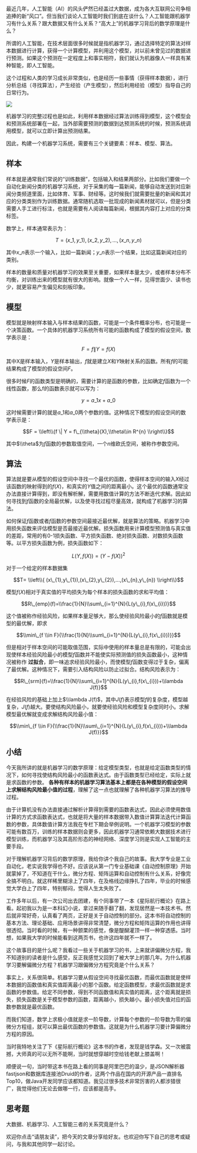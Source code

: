最近几年，人工智能（AI）的风头俨然已经盖过大数据，成为各大互联网公司争相追捧的新“风口”。但当我们谈论人工智能时我们到底在谈什么？人工智能跟机器学习有什么关系？跟大数据又有什么关系？“高大上”的机器学习背后的数学原理是什么？

所谓的人工智能，在技术层面很多时候就是指机器学习，通过选择特定的算法对样本数据进行计算，获得一个计算模型，并利用这个模型，对以前未曾见过的数据进行预测。如果这个预测在一定程度上和事实相符，我们就认为机器像人一样具有某种智能，即人工智能。

这个过程和人类的学习成长非常类似，也是经历一些事情（获得样本数据），进行分析总结（寻找算法），产生经验（产生模型），然后利用经验（模型）指导自己的日常行为。

![](https://static001.geekbang.org/resource/image/3e/90/3e00f3a124580a21b7cbccf8afcaed90.png?wh=1116*446)

机器学习的完整过程也是如此，利用样本数据经过算法训练得到模型，这个模型会和预测系统部署在一起，当外部需要预测的数据到达预测系统的时候，预测系统调用模型，就可以立即计算出预测结果。

因此，构建一个机器学习系统，需要有三个关键要素：样本、模型、算法。

## 样本

样本就是通常我们常说的“训练数据”，包括输入和结果两部分。比如我们要做一个自动化新闻分类的机器学习系统，对于采集的每一篇新闻，能够自动发送到对应新闻分类频道里面，比如体育、军事、财经等。这时候我们就需要批量的新闻和其对应的分类类别作为训练数据。通常随机选取一批现成的新闻素材就可以，但是分类需要人手工进行标注，也就是需要有人阅读每篇新闻，根据其内容打上对应的分类标签。

数学上，样本通常表示为：

$$T = (x\_{1},y\_{1}),(x\_{2},y\_{2}),…,(x\_{n},y\_{n})$$

其中$x\_{n}$表示一个输入，比如一篇新闻；$y\_{n}$表示一个结果，比如这篇新闻对应的类别。

样本的数量和质量对机器学习的效果至关重要，如果样本量太少，或者样本分布不均衡，对训练出来的模型就有很大的影响。就像一个人一样，见得世面少、读书也少，就更容易产生偏见和刻板印象。

## 模型

模型就是映射样本输入与样本结果的函数，可能是一个条件概率分布，也可能是一个决策函数。一个具体的机器学习系统所有可能的函数构成了模型的假设空间，数学表示是：

$$F = {f \| Y = f(X)}$$

其中X是样本输入，$Y$是样本输出，$f$就是建立$X$和$Y$映射关系的函数。所有$f$的可能结果构成了模型的假设空间$F$。

很多时候$F$的函数类型是明确的，需要计算的是函数的参数，比如确定$f$函数为一个线性函数，那么f的函数表示就可以写为：

$$y = a\_{1}x + a\_{0}$$

这时候需要计算的就是$a\_{1}$和$a\_{0}$两个参数的值。这种情况下模型的假设空间的数学表示是：

$$F = \\left\\{f \| Y = f\_{\\theta}(X),\\theta\\in R^{n} \\right\\}$$

其中$\\theta$为$f$函数的参数取值空间，一个$n$维欧氏空间，被称作参数空间。

## 算法

算法就是要从模型的假设空间中寻找一个最优的函数，使得样本空间的输入$X$经过该函数的映射得到的$f(X)$，和真实的$Y$值之间的距离最小。这个最优的函数通常没办法直接计算得到，即没有解析解，需要用数值计算的方法不断迭代求解。因此如何寻找到$f$函数的全局最优解，以及使寻找过程尽量高效，就构成了机器学习的算法。

如何保证$f$函数或者$f$函数的参数空间最接近最优解，就是算法的策略。机器学习中用损失函数来评估模型是否最接近最优解。损失函数用来计算模型预测值与真实值的差距，常用的有0-1损失函数、平方损失函数、绝对损失函数、对数损失函数等。以平方损失函数为例，损失函数如下：

$$L(Y,f(X)) = (Y-f(X))^{2}$$

对于一个给定的样本数据集

$$T= \\left\\{ (x\_{1},y\_{1}),(x\_{2},y\_{2}),…,(x\_{n},y\_{n}) \\right\\}$$

模型$f(X)$相对于真实值的平均损失为每个样本的损失函数的求和平均值：

$$R\_{emp}(f)=\\frac{1}{N}\\sum\_{i=1}^{N}{L(y\_{i},f(x\_{i}))}$$

这个值被称作经验风险，如果样本量足够大，那么使经验风险最小的$f$函数就是模型的最优解，即求

$$\\min\_{f \\in F}{\\frac{1}{N}\\sum\_{i=1}^{N}{L(y\_{i},f(x\_{i}))}}$$

但是相对于样本空间的可能取值范围，实际中使用的样本量总是有限的，可能会出现使样本经验风险最小的模型$f$函数并不能使实际预测值的损失函数最小，这种情况被称作 **过拟合**，即一味追求经验风险最小，而使模型$f$函数变得过于复杂，偏离了最优解。这种情况下，需要引入结构风险以防止过拟合。结构风险表示为：

$$R\_{srm}(f)=\\frac{1}{N}\\sum\_{i=1}^{N}{L(y\_{i},f(x\_{i}))+\\lambda J(f)}$$

在经验风险的基础上加上$\\lambda J(f)$，其中$J(f)$表示模型$f$的复杂度，模型越复杂，$J(f)$越大。要使结构风险最小，就要使经验风险和模型复杂度同时小。求解模型最优解就变成求解结构风险最小值：

$$\\min\_{f \\in F}{\\frac{1}{N}\\sum\_{i=1}^{N}{L(y\_{i},f(x\_{i}))+\\lambda J(f)}}$$

## 小结

今天我所讲的就是机器学习的数学原理：给定模型类型，也就是给定函数类型的情况下，如何寻找使结构风险最小的函数表达式。由于函数类型已经给定，实际上就是求函数的参数。 **各种有样本的机器学习算法基本上都是在各种模型的假设空间上求解结构风险最小值的过程**，理解了这一点也就理解了各种机器学习算法的推导过程。

由于计算机没有办法直接通过解析计算得到需要的函数表达式，因此必须使用数值计算的方式求函数表达式，也就是将大量的样本数据带入数值计算算法迭代计算函数的参数，具体数值计算方法我在专栏下期会举例说明。一个机器学习模型的参数可能有数百万，训练的样本数据则会更多，因此机器学习通常依赖大数据技术进行模型训练，而机器学习及其高阶形态的神经网络、深度学习则是实现人工智能的主要手段。

对于理解机器学习背后的数学原理，我给你讲个我自己的故事。我大学专业是工业自动化，老实说我学得也不好。应该说从第一门专业基础课《自动控制原理》开始就蒙掉了，不知道在干什么，微分方程、矩阵运算和自动控制有什么关系，好像完全搞不明白。就这样稀里糊涂上了四年，在及格线边缘挣扎了四年，毕业的时候感觉大学白上了四年，特别郁闷，觉得人生太失败了。

工作多年以后，有一次公司出去团建，有个同事带了一本《星际航行概论》在路上看。起初我以为是一本科幻小说，拿过来随手翻了翻，发现居然是一本技术书。然后就非常好奇，认真看了两页，正好是关于自动控制的部分。这本书将自动控制的基本方法、理论基础、应用场景讲得非常清楚，微分方程和矩阵运算的作用也讲得很透彻。当时看的时候，有一种颤栗的感觉，像是醍醐灌顶一样一种穿透感。当时想，如果我大学的时候能看到这两页书，也许这四年就不一样了。

这个故事目的是什么呢？我看过一些关于机器学习的书，上来就讲偏微分方程，我不知道别的读者是什么感受，反正我感觉又回到了被大学上的那几年。为什么机器学习要解偏微分方程？机器学习跟偏微分方程究竟是个什么关系？

事实上，关系很简单。机器学习要从假设空间寻找最优函数，而最优函数就是使样本数据的函数值和真实值距离最小的那个函数。给定函数模型，求最优函数就是求函数的参数值。给定不同参数，得到不同函数值和真实值的距离，这个距离就是损失，损失函数是关于模型参数的函数，距离越小，损失越小。最小损失值对应的函数参数就是最优函数。

而我们知道，数学上求极小值就是求一阶导数，计算每个参数的一阶导数为零的偏微分方程组，就可以算出最优函数的参数值。这就是为什么机器学习要计算偏微分方程的原因。

当时我特地关注了下《星际航行概论》这本书的作者，发现是钱学森。又一次被震撼，大师真的可以无所不能啊，当时就想穿越时空给钱老献上膝盖啊！

顺便说一句，当时带这本书在路上看的同事是阿里巴巴的温少，是JSON解析器fastjson和数据库连接池Druid的作者，这两个作品在国内的开源产品一直排名Top10，做Java开发同学应该都知道。我见过很多技术非常厉害的人都涉猎很广，我觉得他们无论去做哪一行，应该都是高手。

## 思考题

大数据、机器学习、人工智能三者的关系究竟是什么？

欢迎你点击“请朋友读”，把今天的文章分享给好友。也欢迎你写下自己的思考或疑问，与我和其他同学一起讨论。